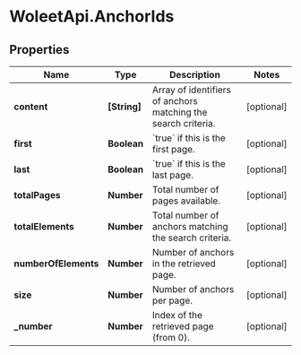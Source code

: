 # WoleetApi.AnchorIds

## Properties

Name | Type | Description | Notes
------------ | ------------- | ------------- | -------------
**content** | **[String]** | Array of identifiers of anchors matching the search criteria. | [optional] 
**first** | **Boolean** | &#x60;true&#x60; if this is the first page.  | [optional] 
**last** | **Boolean** | &#x60;true&#x60; if this is the last page.  | [optional] 
**totalPages** | **Number** | Total number of pages available. | [optional] 
**totalElements** | **Number** | Total number of anchors matching the search criteria. | [optional] 
**numberOfElements** | **Number** | Number of anchors in the retrieved page. | [optional] 
**size** | **Number** | Number of anchors per page. | [optional] 
**_number** | **Number** | Index of the retrieved page (from 0). | [optional] 


